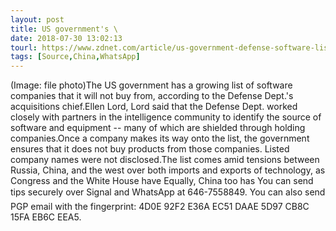 ```yaml
---
layout: post
title: US government's \
date: 2018-07-30 13:02:13
tourl: https://www.zdnet.com/article/us-government-defense-software-list-shuts-out-russia-china/
tags: [Source,China,WhatsApp]
---
```

(Image: file photo)The US government has a growing list of software companies that it will not buy from, according to the Defense Dept.'s acquisitions chief.Ellen Lord, Lord said that the Defense Dept. worked closely with partners in the intelligence community to identify the source of software and equipment -- many of which are shielded through holding companies.Once a company makes its way onto the list, the government ensures that it does not buy products from those companies. Listed company names were not disclosed.The list comes amid tensions between Russia, China, and the west over both imports and exports of technology, as Congress and the White House have Equally, China too has You can send tips securely over Signal and WhatsApp at 646-7558849. You can also send PGP email with the fingerprint: 4D0E 92F2 E36A EC51 DAAE 5D97 CB8C 15FA EB6C EEA5.